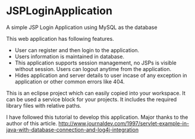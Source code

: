 # JSPLoginApplication
A simple JSP Login Application using MySQL as the database

This web application has following features.
* User can register and then login to the application.
* Users information is maintained in database.
* This application supports session management, no JSPs is visible without session. Users can logout anytime from the application.
* Hides application and server details to user incase of any exception in application or other common errors like 404.

This is an eclipse project which can easily copied into your workspace. It can be used a service block for your projects.
It includes the required library files with relative paths.

I have followed this tutorial to develop this application. Major thanks to the author of this article.
http://www.journaldev.com/1997/servlet-example-in-java-with-database-connection-and-log4j-integration

